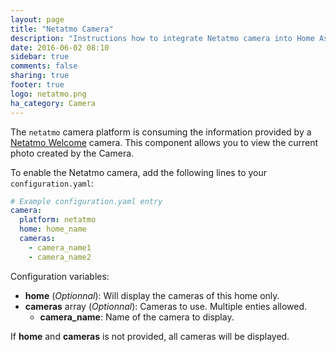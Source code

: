 ```yaml
---
layout: page
title: "Netatmo Camera"
description: "Instructions how to integrate Netatmo camera into Home Assistant."
date: 2016-06-02 08:10
sidebar: true
comments: false
sharing: true
footer: true
logo: netatmo.png
ha_category: Camera
---
```



The `netatmo` camera platform is consuming the information provided by a [Netatmo Welcome](https://www.netatmo.com) camera. This component allows you to view the current photo created by the Camera.

To enable the Netatmo camera, add the following lines to your `configuration.yaml`:

```yaml
# Example configuration.yaml entry
camera:
  platform: netatmo
  home: home_name
  cameras:
    - camera_name1
    - camera_name2
```

Configuration variables:

- **home** (*Optionnal*): Will display the cameras of this home only.
- **cameras** array (*Optionnal*): Cameras to use. Multiple enties allowed.
    - **camera_name**: Name of the camera to display.

If **home** and **cameras** is not provided, all cameras will be displayed.

